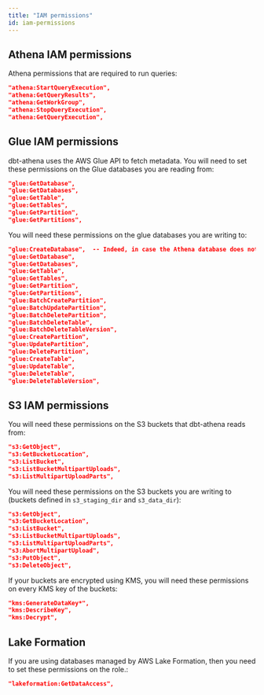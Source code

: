 ```yaml
---
title: "IAM permissions"
id: iam-permissions
---
```


## Athena IAM permissions

Athena permissions that are required to run queries:

```json
"athena:StartQueryExecution",
"athena:GetQueryResults",
"athena:GetWorkGroup",
"athena:StopQueryExecution",
"athena:GetQueryExecution",
```

## Glue IAM permissions

dbt-athena uses the AWS Glue API to fetch metadata. You will need to set these permissions on the Glue databases you are reading from:

```json
"glue:GetDatabase",
"glue:GetDatabases",
"glue:GetTable",
"glue:GetTables",
"glue:GetPartition",
"glue:GetPartitions",
```

You will need these permissions on the glue databases you are writing to:

```json
"glue:CreateDatabase",  -- Indeed, in case the Athena database does not exist, DBT will try to create it for you.
"glue:GetDatabase",
"glue:GetDatabases",
"glue:GetTable",
"glue:GetTables",
"glue:GetPartition",
"glue:GetPartitions",
"glue:BatchCreatePartition",
"glue:BatchUpdatePartition",
"glue:BatchDeletePartition",
"glue:BatchDeleteTable",
"glue:BatchDeleteTableVersion",
"glue:CreatePartition",
"glue:UpdatePartition",
"glue:DeletePartition",
"glue:CreateTable",
"glue:UpdateTable",
"glue:DeleteTable",
"glue:DeleteTableVersion",
```

## S3 IAM permissions

You will need these permissions on the S3 buckets that dbt-athena reads from:

```json
"s3:GetObject",
"s3:GetBucketLocation",
"s3:ListBucket",
"s3:ListBucketMultipartUploads",
"s3:ListMultipartUploadParts",
```

You will need these permissions on the S3 buckets you are writing to (buckets defined in `s3_staging_dir` and `s3_data_dir`):

```json
"s3:GetObject",
"s3:GetBucketLocation",
"s3:ListBucket",
"s3:ListBucketMultipartUploads",
"s3:ListMultipartUploadParts",
"s3:AbortMultipartUpload",
"s3:PutObject",
"s3:DeleteObject",
```

If your buckets are encrypted using KMS, you will need these permissions on every KMS key of the buckets:

```json
"kms:GenerateDataKey*",
"kms:DescribeKey",
"kms:Decrypt",
```

## Lake Formation

If you are using databases managed by AWS Lake Formation, then you need to set these permissions on the role.:

```json
"lakeformation:GetDataAccess",
```

